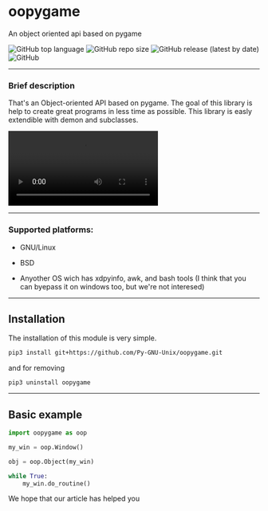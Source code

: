 # oopygame

An object oriented api based on pygame

![GitHub top language](https://img.shields.io/github/languages/top/Py-GNU-Unix/oopygame?color=blueviolet&style=flat-square) ![GitHub repo size](https://img.shields.io/github/repo-size/Py-GNU-Unix/oopygame?style=flat-square) ![GitHub release (latest by date)](https://img.shields.io/github/v/release/Py-GNU-Unix/oopygame?color=yellow&style=flat-square) ![GitHub](https://img.shields.io/github/license/Py-GNU-Unix/oopygame?color=dark-green&style=flat-square)

---

### Brief description

That's an Object-oriented API based on pygame. The goal of this library is help to create great programs in less time as possible. This library is easly extendible with demon and subclasses.

![Video example](clip.mp4)

---

### Supported platforms:

* GNU/Linux

* BSD

* Anyother OS wich has xdpyinfo, awk, and bash tools (I think that you can byepass it on windows too, but we're not interesed)

---

## Installation

The installation of this module is very simple.

```bash
pip3 install git+https://github.com/Py-GNU-Unix/oopygame.git
```

and for removing

```pip
pip3 uninstall oopygame
```

---

## Basic example

```python
import oopygame as oop

my_win = oop.Window()

obj = oop.Object(my_win)

while True:
    my_win.do_routine()
```

We hope that our article has helped you

